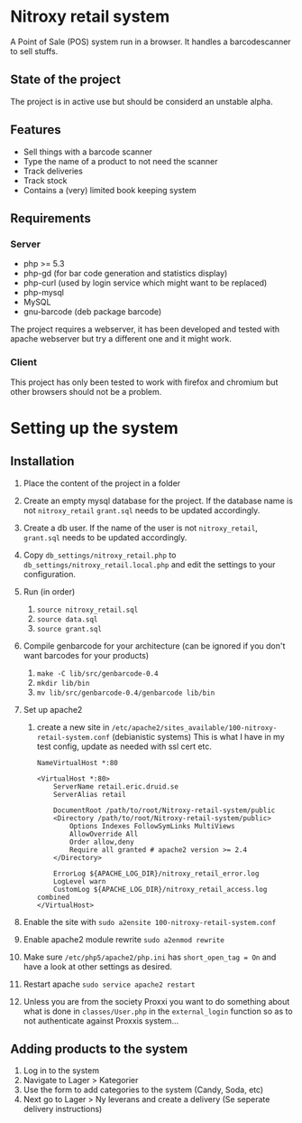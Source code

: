 # Nitroxy retail system
A Point of Sale (POS) system run in a browser. It handles a barcodescanner to sell stuffs.

## State of the project
The project is in active use but should be considerd an unstable alpha.

## Features
* Sell things with a barcode scanner
* Type the name of a product to not need the scanner
* Track deliveries
* Track stock
* Contains a (very) limited book keeping system

## Requirements
### Server
* php >= 5.3
* php-gd (for bar code generation and statistics display)
* php-curl (used by login service which might want to be replaced)
* php-mysql
* MySQL
* gnu-barcode (deb package barcode)

The project requires a webserver, it has been developed and tested with apache
webserver but try a different one and it might work.

### Client
This project has only been tested to work with firefox and chromium but other browsers should not be a problem.

# Setting up the system
## Installation
1. Place the content of the project in a folder
2. Create an empty mysql database for the project. If the database name is not `nitroxy_retail` `grant.sql` needs to be updated accordingly.
3. Create a db user. If the name of the user is not `nitroxy_retail`, `grant.sql` needs to be updated accordingly.
4. Copy `db_settings/nitroxy_retail.php` to `db_settings/nitroxy_retail.local.php` and edit the settings to your configuration.
5. Run (in order)
   1. `source nitroxy_retail.sql`
   2. `source data.sql`
   3. `source grant.sql`
6. Compile genbarcode for your architecture (can be ignored if you don't want barcodes for your products)
   1. `make -C lib/src/genbarcode-0.4`
   2. `mkdir lib/bin`
   3. `mv lib/src/genbarcode-0.4/genbarcode lib/bin`
7. Set up apache2
   1. create a new site in `/etc/apache2/sites_available/100-nitroxy-retail-system.conf` (debianistic systems)
      This is what I have in my test config, update as needed with ssl cert etc.
		```
		NameVirtualHost *:80

		<VirtualHost *:80>
			ServerName retail.eric.druid.se
			ServerAlias retail

			DocumentRoot /path/to/root/Nitroxy-retail-system/public
			<Directory /path/to/root/Nitroxy-retail-system/public>
				Options Indexes FollowSymLinks MultiViews
				AllowOverride All
				Order allow,deny
				Require all granted # apache2 version >= 2.4
			</Directory>

			ErrorLog ${APACHE_LOG_DIR}/nitroxy_retail_error.log
			LogLevel warn
			CustomLog ${APACHE_LOG_DIR}/nitroxy_retail_access.log combined
		</VirtualHost>
		```

  2. Enable the site with `sudo a2ensite 100-nitroxy-retail-system.conf`
  3. Enable apache2 module rewrite `sudo a2enmod rewrite`
  4. Make sure `/etc/php5/apache2/php.ini` has `short_open_tag = On` and have a look at other settings as desired.
  5. Restart apache `sudo service apache2 restart`
8. Unless you are from the society Proxxi you want to do something about what is done in `classes/User.php` in the `external_login` function so as to not authenticate against Proxxis system...

## Adding products to the system
1. Log in to the system
2. Navigate to Lager > Kategorier
3. Use the form to add categories to the system (Candy, Soda, etc)
4. Next go to Lager > Ny leverans and create a delivery (Se seperate delivery instructions)
